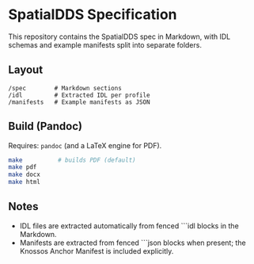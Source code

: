 # SpatialDDS Specification

This repository contains the SpatialDDS spec in Markdown, with IDL schemas and example manifests split into separate folders.

## Layout
```
/spec        # Markdown sections
/idl         # Extracted IDL per profile
/manifests   # Example manifests as JSON
```

## Build (Pandoc)
Requires: `pandoc` (and a LaTeX engine for PDF).

```bash
make          # builds PDF (default)
make pdf
make docx
make html
```

## Notes
- IDL files are extracted automatically from fenced ```idl blocks in the Markdown.
- Manifests are extracted from fenced ```json blocks when present; the Knossos Anchor Manifest is included explicitly.
